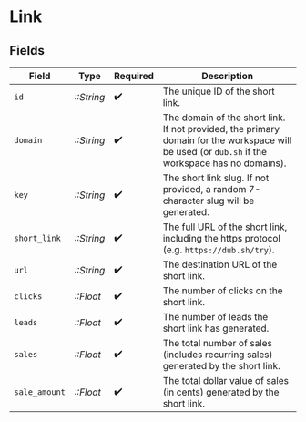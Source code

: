 # Link


## Fields

| Field                                                                                                                                           | Type                                                                                                                                            | Required                                                                                                                                        | Description                                                                                                                                     |
| ----------------------------------------------------------------------------------------------------------------------------------------------- | ----------------------------------------------------------------------------------------------------------------------------------------------- | ----------------------------------------------------------------------------------------------------------------------------------------------- | ----------------------------------------------------------------------------------------------------------------------------------------------- |
| `id`                                                                                                                                            | *::String*                                                                                                                                      | :heavy_check_mark:                                                                                                                              | The unique ID of the short link.                                                                                                                |
| `domain`                                                                                                                                        | *::String*                                                                                                                                      | :heavy_check_mark:                                                                                                                              | The domain of the short link. If not provided, the primary domain for the workspace will be used (or `dub.sh` if the workspace has no domains). |
| `key`                                                                                                                                           | *::String*                                                                                                                                      | :heavy_check_mark:                                                                                                                              | The short link slug. If not provided, a random 7-character slug will be generated.                                                              |
| `short_link`                                                                                                                                    | *::String*                                                                                                                                      | :heavy_check_mark:                                                                                                                              | The full URL of the short link, including the https protocol (e.g. `https://dub.sh/try`).                                                       |
| `url`                                                                                                                                           | *::String*                                                                                                                                      | :heavy_check_mark:                                                                                                                              | The destination URL of the short link.                                                                                                          |
| `clicks`                                                                                                                                        | *::Float*                                                                                                                                       | :heavy_check_mark:                                                                                                                              | The number of clicks on the short link.                                                                                                         |
| `leads`                                                                                                                                         | *::Float*                                                                                                                                       | :heavy_check_mark:                                                                                                                              | The number of leads the short link has generated.                                                                                               |
| `sales`                                                                                                                                         | *::Float*                                                                                                                                       | :heavy_check_mark:                                                                                                                              | The total number of sales (includes recurring sales) generated by the short link.                                                               |
| `sale_amount`                                                                                                                                   | *::Float*                                                                                                                                       | :heavy_check_mark:                                                                                                                              | The total dollar value of sales (in cents) generated by the short link.                                                                         |